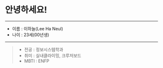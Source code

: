 # 안녕하세요!
---
+ 이름 : 이하늘(Lee Ha Neul)
+ 나이 : 23세(00년생)
---
>+ 전공 : 정보시스템학과
>+ 취미 : 실내클라이밍, 크루저보드
>+ MBTI : ENFP
